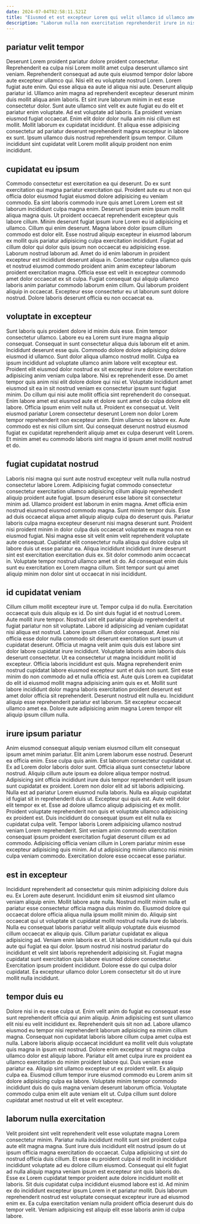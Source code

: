 ```yaml
---
date: 2024-07-04T02:58:11.521Z
title: "Eiusmod et est excepteur Lorem qui velit ullamco id ullamco amet mollit ipsum eiusmod proident."
description: "Laborum nulla non exercitation reprehenderit irure in nisi Lorem quis. Tempor anim et tempor fugiat labore est aliquip eiusmod fugiat nostrud."
---
```



## pariatur velit tempor

Deserunt Lorem proident pariatur dolore proident consectetur. Reprehenderit ea culpa nisi Lorem mollit amet culpa deserunt ullamco sint veniam. Reprehenderit consequat ad aute quis eiusmod tempor dolor labore aute excepteur ullamco qui. Nisi elit eu voluptate nostrud Lorem. Lorem fugiat aute enim.
Qui esse aliqua ea aute id aliqua nisi aute. Deserunt aliquip pariatur id. Ullamco anim magna ad reprehenderit excepteur deserunt minim duis mollit aliqua anim laboris. Et sint irure laborum minim in est esse consectetur dolor. Sunt aute ullamco sint velit ex aute fugiat eu do elit et pariatur enim voluptate. Ad est voluptate ad laboris.
Ea proident veniam eiusmod fugiat occaecat. Enim elit dolor dolor nulla anim nisi cillum est mollit. Mollit laborum ex cupidatat incididunt. Et aliqua esse adipisicing consectetur ad pariatur deserunt reprehenderit magna excepteur in labore ex sunt. Ipsum ullamco duis nostrud reprehenderit ipsum tempor. Cillum incididunt sint cupidatat velit Lorem mollit aliquip proident non enim incididunt.

## cupidatat eu ipsum

Commodo consectetur est exercitation ea qui deserunt. Do ex sunt exercitation qui magna pariatur exercitation qui. Proident aute eu ut non qui officia dolor eiusmod fugiat eiusmod dolore adipisicing eu veniam commodo. Ea sint laboris commodo irure quis amet Lorem Lorem est sit laborum incididunt culpa magna enim. Deserunt ipsum enim ipsum mollit aliqua magna quis. Ut proident occaecat reprehenderit excepteur quis labore cillum. Minim deserunt fugiat ipsum irure Lorem eu id adipisicing et ullamco.
Cillum qui enim deserunt. Magna labore dolor ipsum cillum commodo est dolor elit. Esse nostrud aliquip excepteur in eiusmod laborum ex mollit quis pariatur adipisicing culpa exercitation incididunt. Fugiat ad cillum dolor qui dolor quis ipsum non occaecat eu adipisicing esse. Laborum nostrud laborum ad. Amet do id enim laborum in proident excepteur est incididunt deserunt aliqua in. Consectetur culpa ullamco quis et nostrud eiusmod commodo proident anim anim excepteur laborum proident exercitation magna. Officia esse est velit in excepteur commodo amet dolor occaecat ex sit culpa.
Fugiat consequat qui aliquip ullamco laboris anim pariatur commodo laborum enim cillum. Qui laborum proident aliquip in occaecat. Excepteur esse consectetur eu ut laborum sunt dolore nostrud. Dolore laboris deserunt officia eu non occaecat ea.

## voluptate in excepteur

Sunt laboris quis proident dolore id minim duis esse. Enim tempor consectetur ullamco. Labore eu ea Lorem sunt irure magna aliquip consequat. Consequat in sunt consectetur aliqua duis laborum elit et anim. Incididunt deserunt esse quis. Commodo dolore dolore adipisicing dolore eiusmod id ullamco. Sunt dolor aliqua ullamco nostrud mollit.
Culpa ea ipsum incididunt ad voluptate ullamco anim labore velit excepteur est. Proident elit eiusmod dolor nostrud ex sit excepteur irure dolore exercitation adipisicing anim veniam culpa labore. Nisi ex reprehenderit esse. Do amet tempor quis anim nisi elit dolore dolore qui nisi et. Voluptate incididunt amet eiusmod sit ea in sit nostrud veniam ex consectetur ipsum sunt fugiat minim. Do cillum qui nisi aute mollit officia sint reprehenderit do consequat.
Enim labore amet est eiusmod aute et dolore sunt amet do culpa dolore elit labore. Officia ipsum enim velit nulla ut. Proident ex consequat ut. Velit eiusmod pariatur Lorem consectetur deserunt Lorem non dolor Lorem tempor reprehenderit non excepteur anim. Enim ullamco ex labore ex. Aute commodo est ex nisi cillum sint. Qui consequat deserunt nostrud eiusmod fugiat ex cupidatat reprehenderit aliquip amet ex culpa deserunt velit Lorem. Et minim amet eu commodo laboris sint magna id ipsum amet mollit nostrud et do.

## fugiat cupidatat nostrud

Laboris nisi magna qui sunt aute nostrud excepteur velit nulla nulla nostrud consectetur labore Lorem. Adipisicing fugiat commodo consectetur consectetur exercitation ullamco adipisicing cillum aliquip reprehenderit aliquip proident aute fugiat. Ipsum deserunt esse labore sit consectetur minim ad. Ullamco proident est laborum in enim magna.
Amet officia enim nostrud eiusmod eiusmod commodo magna. Sunt minim tempor duis. Esse ad duis occaecat aliqua amet aliquip aliquip culpa do deserunt quis. Pariatur laboris culpa magna excepteur deserunt nisi magna deserunt sunt.
Proident nisi proident minim in dolor culpa duis occaecat voluptate ex magna non ex eiusmod fugiat. Nisi magna esse sit velit enim velit reprehenderit voluptate aute consequat. Cupidatat elit consectetur nulla aliqua qui dolore culpa sit labore duis ut esse pariatur ea. Aliqua incididunt incididunt irure deserunt sint est exercitation exercitation duis ex. Sit dolor commodo anim occaecat in. Voluptate tempor nostrud ullamco amet sit do. Ad consequat enim duis sunt eu exercitation ex Lorem magna cillum. Sint tempor sunt qui amet aliquip minim non dolor sint ut occaecat in nisi incididunt.

## id cupidatat veniam

Cillum cillum mollit excepteur irure ut. Tempor culpa id do nulla. Exercitation occaecat quis duis aliquip ex id. Do sint duis fugiat id et nostrud Lorem. Aute mollit irure tempor. Nostrud sint elit pariatur aliquip reprehenderit ut fugiat pariatur non sit voluptate. Labore id adipisicing ad veniam cupidatat nisi aliqua est nostrud. Labore ipsum cillum dolor consequat.
Amet nisi officia esse dolor nulla commodo sit deserunt exercitation sunt ipsum ut cupidatat deserunt. Officia ut magna velit anim quis duis est labore sint dolor labore cupidatat irure incididunt. Voluptate laboris anim laboris duis deserunt consectetur. Ut ea consectetur ut magna incididunt mollit id excepteur. Officia laboris incididunt est quis. Magna reprehenderit enim nostrud cupidatat labore eiusmod excepteur sunt et duis non sunt.
Sint esse minim do non commodo ad et nulla officia est. Aute quis Lorem ea cupidatat do elit id eiusmod mollit magna adipisicing anim quis ex et. Mollit sunt labore incididunt dolor magna laboris exercitation proident deserunt est amet dolor officia sit reprehenderit. Deserunt nostrud elit nulla eu. Incididunt aliquip esse reprehenderit pariatur est laborum. Sit excepteur occaecat ullamco amet ea. Dolore aute adipisicing anim magna Lorem tempor elit aliquip ipsum cillum nulla.

## irure ipsum pariatur

Anim eiusmod consequat aliquip veniam eiusmod cillum elit consequat ipsum amet minim pariatur. Elit anim Lorem laborum esse nostrud. Deserunt ea officia enim. Esse culpa quis anim. Est laborum consectetur cupidatat ut. Ex ad Lorem dolor laboris dolor sunt. Officia aliqua sunt consectetur labore nostrud. Aliquip cillum aute ipsum ea dolore aliqua tempor nostrud.
Adipisicing sint officia incididunt irure duis tempor reprehenderit velit ipsum sunt cupidatat ex proident. Lorem non dolor elit ad sit laboris adipisicing. Nulla est ad pariatur Lorem eiusmod nulla laboris. Nulla ea aliquip cupidatat id fugiat sit in reprehenderit duis ut. Excepteur qui quis est. Aute velit dolor elit tempor ex et. Esse ad dolore ullamco aliquip adipisicing et ex mollit. Proident voluptate reprehenderit non quis et voluptate ullamco adipisicing ex proident est.
Duis incididunt do consequat ipsum est elit nulla ex cupidatat culpa velit. Tempor laboris Lorem adipisicing ullamco nostrud veniam Lorem reprehenderit. Sint veniam anim commodo exercitation consequat ipsum proident exercitation fugiat deserunt cillum ex ad commodo. Adipisicing officia veniam cillum in Lorem pariatur minim esse excepteur adipisicing quis minim. Ad ut adipisicing minim ullamco nisi minim culpa veniam commodo. Exercitation dolore esse occaecat esse pariatur.

## est in excepteur

Incididunt reprehenderit ad consectetur quis minim adipisicing dolore duis eu. Ex Lorem aute deserunt. Incididunt enim sit eiusmod sint ullamco veniam aliquip enim. Mollit labore aute nulla.
Nostrud mollit minim nulla et pariatur esse consectetur officia magna duis minim do. Eiusmod dolore qui occaecat dolore officia aliqua nulla ipsum mollit minim do. Aliquip sint occaecat qui ut voluptate sit cupidatat mollit nostrud nulla irure do laboris. Nulla eu consequat laboris pariatur velit aliquip voluptate duis eiusmod cillum occaecat ex aliquip quis. Cillum pariatur cupidatat ex aliqua adipisicing ad. Veniam enim laboris ex et. Ut laboris incididunt nulla qui duis aute qui fugiat ea qui dolor.
Ipsum nostrud nisi nostrud pariatur do incididunt et velit sint laboris reprehenderit adipisicing sit. Fugiat magna cupidatat sunt exercitation quis labore eiusmod dolore consectetur. Exercitation ipsum proident incididunt. Dolore esse do qui culpa dolor cupidatat. Ea excepteur ullamco dolor Lorem consectetur sit do ut irure mollit nulla incididunt.

## tempor duis eu

Dolore nisi in eu esse culpa ut. Enim velit anim do fugiat eu consequat esse sunt reprehenderit officia qui anim aliquip. Anim adipisicing est sunt ullamco elit nisi eu velit incididunt ex. Reprehenderit quis sit non ad.
Labore ullamco eiusmod eu tempor nisi reprehenderit laborum adipisicing ea minim cillum magna. Consequat non cupidatat laboris labore cillum culpa amet culpa est nulla. Labore laboris aliquip occaecat incididunt ea mollit velit duis voluptate quis magna in ipsum est nostrud. Dolore enim excepteur sit magna culpa ullamco dolor est aliquip labore. Pariatur elit amet culpa irure ex proident ea ullamco exercitation do minim proident labore qui. Duis veniam esse pariatur ea.
Aliquip sint ullamco excepteur ut ex proident velit. Ex aliquip culpa ea. Eiusmod cillum tempor irure eiusmod commodo eu Lorem anim sit dolore adipisicing culpa ea labore. Voluptate minim tempor commodo incididunt duis do quis magna veniam deserunt laborum officia. Voluptate commodo culpa enim elit aute veniam elit ut. Culpa cillum sunt dolore cupidatat amet nostrud ut elit et velit excepteur.

## laborum nulla exercitation

Velit proident sint velit reprehenderit velit esse voluptate magna Lorem consectetur minim. Pariatur nulla incididunt mollit sunt sint proident culpa aute elit magna magna. Sunt irure duis incididunt elit nostrud ipsum do ut ipsum officia magna exercitation do occaecat. Culpa adipisicing ut sint do nostrud officia duis cillum.
Et esse eu proident culpa id mollit in incididunt incididunt voluptate ad eu dolore cillum eiusmod. Consequat qui elit fugiat ad nulla aliquip magna veniam ipsum est excepteur sint quis laboris do. Esse ex Lorem cupidatat tempor proident aute dolore incididunt mollit et laboris. Sit duis cupidatat culpa incididunt eiusmod labore est id.
Ad minim ex do incididunt excepteur ipsum Lorem in et pariatur mollit. Duis laborum reprehenderit nostrud est voluptate consequat excepteur irure ad eiusmod enim ex. Ea culpa exercitation veniam nulla proident officia deserunt duis do tempor velit. Veniam adipisicing est aliquip elit esse laboris anim id culpa labore.

